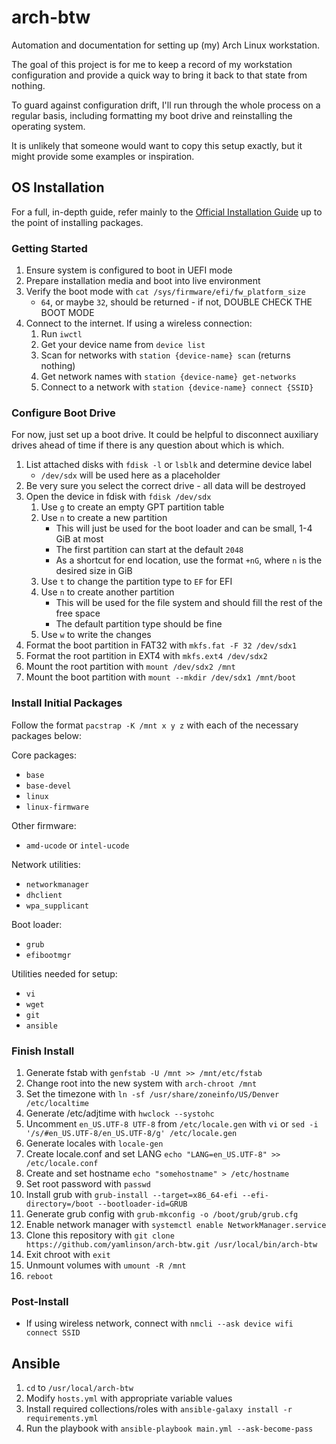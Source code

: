 
# arch-btw

Automation and documentation for setting up (my) Arch Linux workstation.

The goal of this project is for me to keep a record of my workstation configuration and provide a quick way to bring it back to that state from nothing.

To guard against configuration drift, I'll run through the whole process on a regular basis, including formatting my boot drive and reinstalling the operating system.

It is unlikely that someone would want to copy this setup exactly, but it might provide some examples or inspiration.

## OS Installation

For a full, in-depth guide, refer mainly to the [Official Installation Guide](https://wiki.archlinux.org/title/Installation_guide) up to the point of installing packages.

### Getting Started

1. Ensure system is configured to boot in UEFI mode
2. Prepare installation media and boot into live environment
3. Verify the boot mode with `cat /sys/firmware/efi/fw_platform_size`
    - `64`, or maybe `32`, should be returned - if not, DOUBLE CHECK THE BOOT MODE
5. Connect to the internet. If using a wireless connection:
    1. Run `iwctl`
    2. Get your device name from `device list`
    3. Scan for networks with `station {device-name} scan` (returns nothing)
    4. Get network names with `station {device-name} get-networks`
    5. Connect to a network with `station {device-name} connect {SSID}`
  
### Configure Boot Drive

For now, just set up a boot drive. It could be helpful to disconnect auxiliary drives ahead of time if there is any question about which is which.

1. List attached disks with `fdisk -l` or `lsblk` and determine device label
    - `/dev/sdx` will be used here as a placeholder
2. Be very sure you select the correct drive - all data will be destroyed
3. Open the device in fdisk with `fdisk /dev/sdx`
    1. Use `g` to create an empty GPT partition table
    2. Use `n` to create a new partition
        - This will just be used for the boot loader and can be small, 1-4 GiB at most
        - The first partition can start at the default `2048`
        - As a shortcut for end location, use the format `+nG`, where `n` is the desired size in GiB
    3. Use `t` to change the partition type to `EF` for EFI
    4. Use `n` to create another partition
        - This will be used for the file system and should fill the rest of the free space
        - The default partition type should be fine
    5. Use `w` to write the changes
4. Format the boot partition in FAT32 with `mkfs.fat -F 32 /dev/sdx1`
5. Format the root partition in EXT4 with `mkfs.ext4 /dev/sdx2`
6. Mount the root partition with `mount /dev/sdx2 /mnt`
7. Mount the boot partition with `mount --mkdir /dev/sdx1 /mnt/boot`

### Install Initial Packages

Follow the format `pacstrap -K /mnt x y z` with each of the necessary packages below:

Core packages:
- `base`
- `base-devel`
- `linux`
- `linux-firmware`

Other firmware:
- `amd-ucode` or `intel-ucode`

Network utilities:
- `networkmanager`
- `dhclient`
- `wpa_supplicant`

Boot loader:
- `grub`
- `efibootmgr`

Utilities needed for setup:
- `vi`
- `wget`
- `git`
- `ansible`

### Finish Install

1. Generate fstab with `genfstab -U /mnt >> /mnt/etc/fstab`
2. Change root into the new system with `arch-chroot /mnt`
3. Set the timezone with `ln -sf /usr/share/zoneinfo/US/Denver /etc/localtime`
4. Generate /etc/adjtime with `hwclock --systohc`
5. Uncomment `en_US.UTF-8 UTF-8` from `/etc/locale.gen` with `vi` or `sed -i '/s/#en_US.UTF-8/en_US.UTF-8/g' /etc/locale.gen`
6. Generate locales with `locale-gen`
7. Create locale.conf and set LANG `echo "LANG=en_US.UTF-8" >> /etc/locale.conf`
8. Create and set hostname `echo "somehostname" > /etc/hostname`
9. Set root password with `passwd`
10. Install grub with `grub-install --target=x86_64-efi --efi-directory=/boot --bootloader-id=GRUB`
11. Generate grub config with `grub-mkconfig -o /boot/grub/grub.cfg`
12. Enable network manager with `systemctl enable NetworkManager.service`
13. Clone this repository with `git clone https://github.com/yamlinson/arch-btw.git /usr/local/bin/arch-btw`
14. Exit chroot with `exit`
15. Unmount volumes with `umount -R /mnt`
16. `reboot`

### Post-Install

- If using wireless network, connect with `nmcli --ask device wifi connect SSID`

## Ansible

1. `cd` to `/usr/local/arch-btw`
2. Modify `hosts.yml` with appropriate variable values
3. Install required collections/roles with `ansible-galaxy install -r requirements.yml`
4. Run the playbook with `ansible-playbook main.yml --ask-become-pass`


